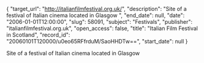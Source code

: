{
  "target_url": "http://italianfilmfestival.org.uk/", 
  "description": "Site of a festival of Italian cinema located in Glasgow ", 
  "end_date": null, 
  "date": "2006-01-01T12:00:00", 
  "slug": 58091, 
  "subject": "Festivals", 
  "publisher": "italianfilmfestival.org.uk", 
  "open_access": false, 
  "title": "Italian Film Festival in Scotland", 
  "record_id": "20060101T120000/u0eo65RFfrduM/SaoHHDTw==", 
  "start_date": null
}

Site of a festival of Italian cinema located in Glasgow 